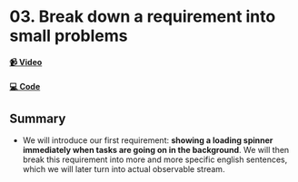 # 03. Break down a requirement into small problems

#### [📹 Video](https://egghead.io/lessons/rxjs-break-down-a-requirement-into-small-problems)

#### [💻 Code](https://github.com/rarmatei/egghead-thinking-reactively/blob/lesson-03/src/lesson-code/TaskProgressService.js)

## Summary

- We will introduce our first requirement: **showing a loading spinner immediately when tasks are going on in the background**. We will then break this requirement into more and more specific english sentences, which we will later turn into actual observable stream.
